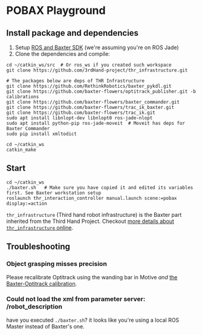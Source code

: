 # POBAX Playground
## Install package and dependencies

1. Setup [ROS and Baxter SDK](http://sdk.rethinkrobotics.com/wiki/Workstation_Setup) (we're assuming you're on ROS Jade)
2. Clone the dependencies and compile:
```
cd ~/catkin_ws/src  # Or ros_ws if you created such workspace
git clone https://github.com/3rdHand-project/thr_infrastructure.git

# The packages below are deps of THR Infrastructure
git clone https://github.com/RethinkRobotics/baxter_pykdl.git
git clone https://github.com/baxter-flowers/optitrack_publisher.git -b calibrations
git clone https://github.com/baxter-flowers/baxter_commander.git
git clone https://github.com/baxter-flowers/trac_ik_baxter.git
git clone https://github.com/baxter-flowers/trac_ik.git
sudo apt install libnlopt-dev libnlopt0 ros-jade-nlopt
sudo apt install python-pip ros-jade-moveit  # Moveit has deps for Baxter Commander
sudo pip install xmltodict

cd ~/catkin_ws
catkin_make
```

## Start
```
cd ~/catkin_ws
./baxter.sh   # Make sure you have copied it and edited its variables first. See Baxter workstation setup
roslaunch thr_interaction_controller manual.launch scene:=pobax display:=action
```

`thr_infrastructure` (Third hand robot infrastructure) is the Baxter part inherited from the Third Hand Project.
Checkout [more details about `thr_infrastructure` online](https://github.com/3rdHand-project/thr_infrastructure#third-hand-robot-infrastructure).

## Troubleshooting
### Object grasping misses precision
Please recalibrate Optitrack using the wanding bar in Motive *and* [the Baxter-Optitrack calibration](https://github.com/baxter-flowers/optitrack_publisher#calibrate).

### Could not load the xml from parameter server: /robot_description
have you executed `./baxter.sh`? it looks like you're using a local ROS Master instead of Baxter's one.
